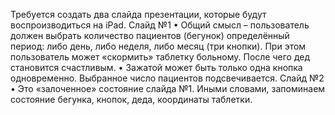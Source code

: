 Требуется создать два слайда презентации, которые будут воспроизводиться на iPad.
Слайд №1 
•	Общий смысл – пользователь должен выбрать количество пациентов (бегунок) определённый период: либо день, либо неделя, либо месяц (три кнопки). При этом пользователь может «скормить» таблетку больному. После чего дед становится счастливым. 
•	Зажатой может быть только одна кнопка одновременно. Выбранное число пациентов подсвечивается.
Слайд №2
•	Это «залоченное» состояние слайда №1. Иными словами, запоминаем состояние бегунка, кнопок, деда, координаты таблетки.
